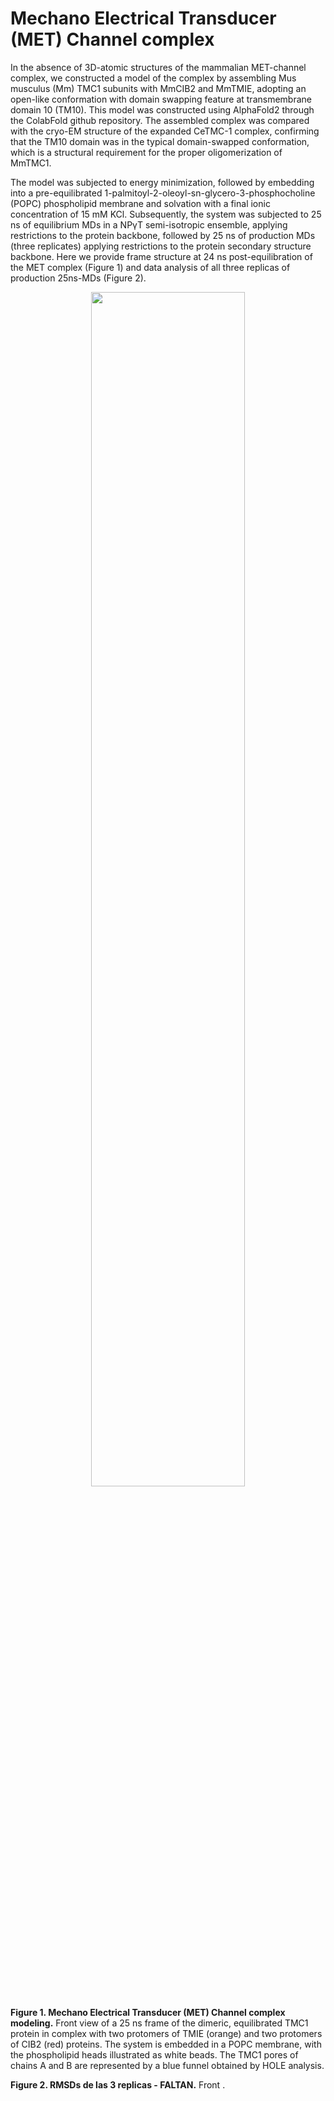 # Mechano Electrical Transducer (MET) Channel complex

In the absence of 3D-atomic structures of the mammalian MET-channel complex, we constructed a model of the complex by assembling Mus musculus (Mm) TMC1 subunits with MmCIB2 and MmTMIE, adopting an open-like conformation with domain swapping feature at transmembrane domain 10 (TM10). This model was constructed using AlphaFold2 through the ColabFold github repository. The assembled complex was compared with the cryo-EM structure of the expanded CeTMC-1 complex, confirming that the TM10 domain was in the typical domain-swapped conformation, which is a structural requirement for the proper oligomerization of MmTMC1.

The model was subjected to energy minimization, followed by embedding into a pre-equilibrated 1-palmitoyl-2-oleoyl-sn-glycero-3-phosphocholine (POPC) phospholipid membrane and solvation with a final ionic concentration of 15 mM KCl. Subsequently, the system was subjected to 25 ns of equilibrium MDs in a NPγT semi-isotropic ensemble, applying restrictions to the protein backbone, followed by 25 ns of production MDs (three replicates) applying restrictions to the protein secondary structure backbone. Here we provide frame structure at 24 ns post-equilibration of the MET complex (Figure 1) and data analysis of all three replicas of production 25ns-MDs (Figure 2).

<p align="center">
<img width="70%" src="Figures/Fig_MET_complex.jpg">
</p>

**Figure 1.  Mechano Electrical Transducer (MET) Channel complex modeling.** Front view of a 25 ns frame of the dimeric, equilibrated TMC1 protein in complex with two protomers of TMIE (orange) and two protomers of CIB2 (red) proteins. The system is embedded in a POPC membrane, with the phospholipid heads illustrated as white beads. The TMC1 pores of chains A and B are represented by a blue funnel obtained by HOLE analysis.

**Figure 2.  RMSDs de las 3 replicas - FALTAN.** Front .
